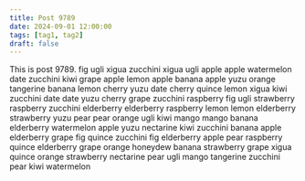 ```yaml
---
title: Post 9789
date: 2024-09-01 12:00:00
tags: [tag1, tag2]
draft: false
---
```

This is post 9789.
fig
ugli
xigua
zucchini
xigua
ugli
apple
apple
watermelon
date
zucchini
kiwi
grape
apple
lemon
apple
banana
apple
yuzu
orange
tangerine
banana
lemon
cherry
yuzu
date
cherry
quince
lemon
xigua
kiwi
zucchini
date
date
yuzu
cherry
grape
zucchini
raspberry
fig
ugli
strawberry
raspberry
zucchini
elderberry
elderberry
raspberry
lemon
lemon
elderberry
strawberry
yuzu
pear
pear
orange
ugli
kiwi
mango
mango
banana
elderberry
watermelon
apple
yuzu
nectarine
kiwi
zucchini
banana
apple
elderberry
grape
fig
quince
zucchini
fig
elderberry
apple
pear
raspberry
quince
elderberry
grape
orange
honeydew
banana
strawberry
grape
xigua
quince
orange
strawberry
nectarine
pear
ugli
mango
tangerine
zucchini
pear
kiwi
watermelon
